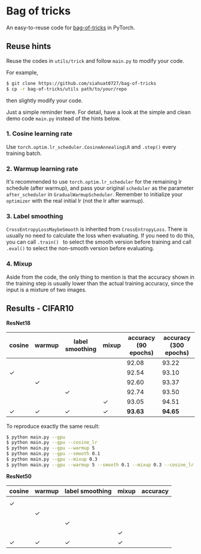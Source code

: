 # Bag of tricks

An easy-to-reuse code for [bag-of-tricks](https://arxiv.org/abs/1812.01187) in PyTorch.

## Reuse hints

Reuse the codes in `utils/trick` and follow `main.py` to modify your code.

For example,

```bash
$ git clone https://github.com/siahuat0727/bag-of-tricks
$ cp -r bag-of-tricks/utils path/to/your/repo
```

then slightly modify your code.

Just a simple reminder here. For detail, have a look at the simple and clean demo code `main.py` instead of the hints below.

### 1. Cosine learning rate

Use `torch.optim.lr_scheduler.CosineAnnealingLR` and `.step()` every training batch.

### 2. Warmup learning rate

It's recommended to use `torch.optim.lr_scheduler` for the remaining lr schedule (after warmup), and pass your original `scheduler` as the parameter `after_scheduler` in `GradualWarmupScheduler`.
Remember to initialize your `optimizer` with the real initial lr (not the lr after warmup).

### 3. Label smoothing

`CrossEntropyLossMaybeSmooth` is inherited from `CrossEntropyLoss`.
There is usually no need to calculate the loss when evaluating.
If you need to do this, you can call `.train() ` to select the smooth version before training and call `.eval()` to select the non-smooth version before evaluating.

### 4. Mixup

Aside from the code, the only thing to mention is that the accuracy shown in the training step is usually lower than the actual training accuracy, since the input is a mixture of two images.

## Results - CIFAR10

**ResNet18**

cosine|warmup|label smoothing|mixup|accuracy (90 epochs)|accuracy (300 epochs)
--|--|--|--|--|--
| | | | |92.08|93.22
|✓| | | |92.54|93.10
| |✓| | |92.60|93.37
| | |✓| |92.74|93.50
| | | |✓|93.05|94.51
|✓|✓|✓|✓|**93.63**|**94.65**

To reproduce exactly the same result:

```bash
$ python main.py --gpu
$ python main.py --gpu --cosine_lr
$ python main.py --gpu --warmup 5
$ python main.py --gpu --smooth 0.1
$ python main.py --gpu --mixup 0.3
$ python main.py --gpu --warmup 5 --smooth 0.1 --mixup 0.3 --cosine_lr
```

**ResNet50**

cosine|warmup|label smoothing|mixup|accuracy
--|--|--|--|--
| | | | |
|✓| | | |
| |✓| | |
| | |✓| |
| | | |✓|
|✓|✓|✓|✓|
